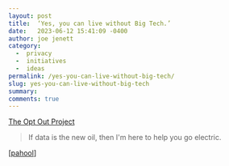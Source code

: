 ```yaml
---
layout: post
title:  ‘Yes, you can live without Big Tech.’
date:   2023-06-12 15:41:09 -0400
author: joe jenett
category:
  -  privacy
  -  initiatives
  -  ideas
permalink: /yes-you-can-live-without-big-tech/
slug: yes-you-can-live-without-big-tech
summary: 
comments: true
---
```

<a title="The Opt Out Project" href="https://www.optoutproject.net/">The Opt Out Project</a>
<blockquote><p>If data is the new oil, then I'm here to help you go electric.</p></blockquote>
[<a title="pahool" href="https://pinboard.in/u:pahool">pahool</a>]

<a href="https://brid.gy/publish/mastodon"></a>